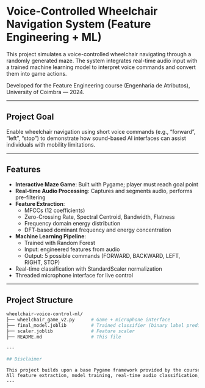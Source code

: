 # Voice-Controlled Wheelchair Navigation System (Feature Engineering + ML)

This project simulates a voice-controlled wheelchair navigating through a randomly generated maze. The system integrates real-time audio input with a trained machine learning model to interpret voice commands and convert them into game actions.

Developed for the Feature Engineering course (Engenharia de Atributos), University of Coimbra — 2024.

---

## Project Goal

Enable wheelchair navigation using short voice commands (e.g., “forward”, “left”, “stop”) to demonstrate how sound-based AI interfaces can assist individuals with mobility limitations.

---

## Features

- **Interactive Maze Game**: Built with Pygame; player must reach goal point
- **Real-time Audio Processing**: Captures and segments audio, performs pre-filtering
- **Feature Extraction**:
  - MFCCs (12 coefficients)
  - Zero-Crossing Rate, Spectral Centroid, Bandwidth, Flatness
  - Frequency domain energy distribution
  - DFT-based dominant frequency and energy concentration
- **Machine Learning Pipeline**:
  - Trained with Random Forest
  - Input: engineered features from audio
  - Output: 5 possible commands (FORWARD, BACKWARD, LEFT, RIGHT, STOP)
- Real-time classification with StandardScaler normalization
- Threaded microphone interface for live control

---

## Project Structure
```bash
wheelchair-voice-control-ml/
├── wheelchair_game_v2.py      # Game + microphone interface
├── final_model.joblib         # Trained classifier (binary label prediction)
├── scaler.joblib              # Feature scaler
├── README.md                  # This file

---

## Disclaimer

This project builds upon a base Pygame framework provided by the course instructor.
All feature extraction, model training, real-time audio classification, and system integration were developed independently by the student.
---
